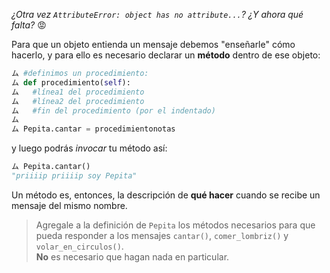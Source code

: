 _¿Otra vez `AttributeError: object has no attribute...`? ¿Y ahora qué falta?_ :rage:

Para que un objeto entienda un mensaje debemos "enseñarle" cómo hacerlo, y para ello es necesario declarar un **método** dentro de ese objeto:

```python
ム #definimos un procedimiento:
ム def procedimiento(self):
ム   #línea1 del procedimiento
ム   #línea2 del procedimiento
ム   #fin del procedimiento (por el indentado)
ム
ム Pepita.cantar = procedimientonotas
```

y luego podrás _invocar_ tu método así:

```python
ム Pepita.cantar()
"priiiip priiiip soy Pepita"
```



Un método es, entonces, la descripción de **qué hacer** cuando se recibe un mensaje del mismo nombre.

> Agregale a la definición de `Pepita` los métodos necesarios para que pueda responder a los mensajes `cantar()`, `comer_lombriz()` y `volar_en_circulos()`.   
>**No** es necesario que hagan nada en particular.
